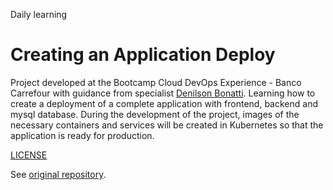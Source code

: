 Daily learning

# Creating an Application Deploy

Project developed at the Bootcamp Cloud DevOps Experience - Banco Carrefour with guidance from specialist [Denilson Bonatti](https://github.com/denilsonbonatti "Denilson Bonatti").
Learning how to create a deployment of a complete application with frontend, backend and mysql database.
During the development of the project, images of the necessary containers and services will be created in Kubernetes so that the application is ready for production.

[LICENSE](/LICENSE)

See [original repository](https://github.com/denilsonbonatti/k8s-projeto1-app-base).
